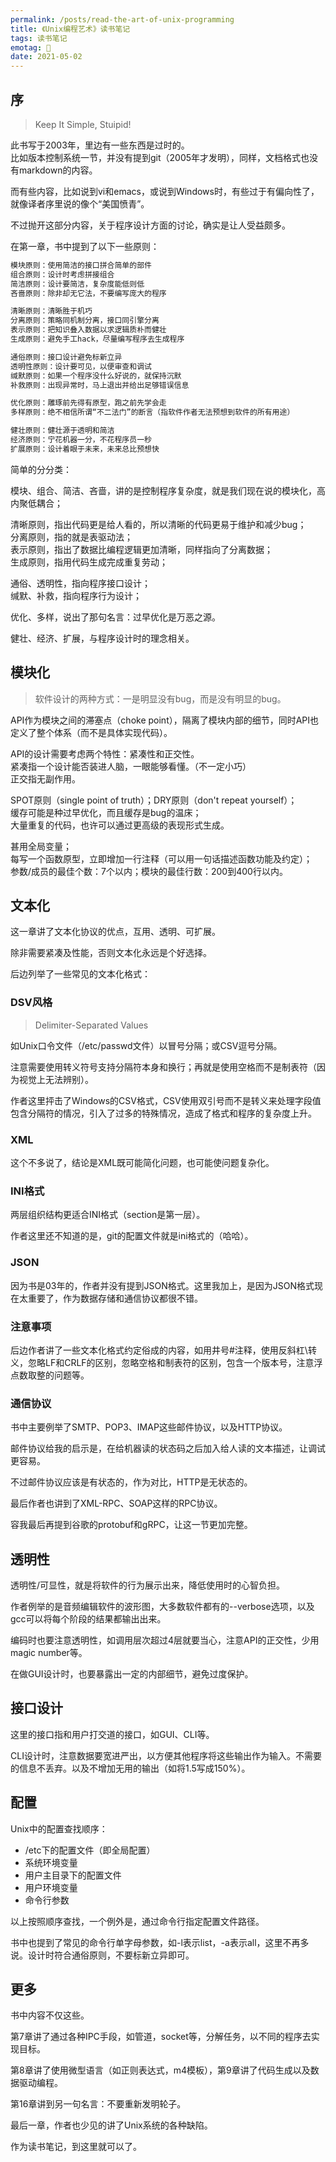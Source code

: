 ```yaml
---
permalink: /posts/read-the-art-of-unix-programming
title: 《Unix编程艺术》读书笔记
tags: 读书笔记
emotag: 📕
date: 2021-05-02
---
```


<style>
.markdown-body pre {
    background-color: #F5F5F5;
}
.markdown-body pre code {
    color: #000000;
}
</style>

## 序

> Keep It Simple, Stuipid!

此书写于2003年，里边有一些东西是过时的。  
比如版本控制系统一节，并没有提到git（2005年才发明），同样，文档格式也没有markdown的内容。

而有些内容，比如说到vi和emacs，或说到Windows时，有些过于有偏向性了，就像译者序里说的像个“美国愤青”。

不过抛开这部分内容，关于程序设计方面的讨论，确实是让人受益颇多。

在第一章，书中提到了以下一些原则：

```txt
模块原则：使用简洁的接口拼合简单的部件
组合原则：设计时考虑拼接组合
简洁原则：设计要简洁，复杂度能低则低
吝啬原则：除非却无它法，不要编写庞大的程序

清晰原则：清晰胜于机巧
分离原则：策略同机制分离，接口同引擎分离
表示原则：把知识叠入数据以求逻辑质朴而健壮
生成原则：避免手工hack，尽量编写程序去生成程序

通俗原则：接口设计避免标新立异
透明性原则：设计要可见，以便审查和调试
缄默原则：如果一个程序没什么好说的，就保持沉默
补救原则：出现异常时，马上退出并给出足够错误信息

优化原则：雕琢前先得有原型，跑之前先学会走
多样原则：绝不相信所谓“不二法门”的断言（指软件作者无法预想到软件的所有用途）

健壮原则：健壮源于透明和简洁
经济原则：宁花机器一分，不花程序员一秒
扩展原则：设计着眼于未来，未来总比预想快
```

简单的分分类：

模块、组合、简洁、吝啬，讲的是控制程序复杂度，就是我们现在说的模块化，高内聚低耦合；

清晰原则，指出代码更是给人看的，所以清晰的代码更易于维护和减少bug；  
分离原则，指的就是表驱动法；  
表示原则，指出了数据比编程逻辑更加清晰，同样指向了分离数据；  
生成原则，指用代码生成完成重复劳动；  

通俗、透明性，指向程序接口设计；  
缄默、补救，指向程序行为设计；  

优化、多样，说出了那句名言：过早优化是万恶之源。

健壮、经济、扩展，与程序设计时的理念相关。

## 模块化

> 软件设计的两种方式：一是明显没有bug，而是没有明显的bug。

API作为模块之间的滞塞点（choke point），隔离了模块内部的细节，同时API也定义了整个体系（而不是具体实现代码）。

API的设计需要考虑两个特性：紧凑性和正交性。  
紧凑指一个设计能否装进人脑，一眼能够看懂。（不一定小巧）  
正交指无副作用。  

SPOT原则（single point of truth）；DRY原则（don't repeat yourself）；  
缓存可能是种过早优化，而且缓存是bug的温床；  
大量重复的代码，也许可以通过更高级的表现形式生成。

甚用全局变量；  
每写一个函数原型，立即增加一行注释（可以用一句话描述函数功能及约定）；  
参数/成员的最佳个数：7个以内；模块的最佳行数：200到400行以内。

## 文本化

这一章讲了文本化协议的优点，互用、透明、可扩展。

除非需要紧凑及性能，否则文本化永远是个好选择。

后边列举了一些常见的文本化格式：

### DSV风格

> Delimiter-Separated Values

如Unix口令文件（/etc/passwd文件）以冒号分隔；或CSV逗号分隔。

注意需要使用转义符号支持分隔符本身和换行；再就是使用空格而不是制表符（因为视觉上无法辨别）。

作者这里抨击了Windows的CSV格式，CSV使用双引号而不是转义来处理字段值包含分隔符的情况，引入了过多的特殊情况，造成了格式和程序的复杂度上升。

### XML

这个不多说了，结论是XML既可能简化问题，也可能使问题复杂化。

### INI格式

两层组织结构更适合INI格式（section是第一层）。

作者这里还不知道的是，git的配置文件就是ini格式的（哈哈）。

### JSON

因为书是03年的，作者并没有提到JSON格式。这里我加上，是因为JSON格式现在太重要了，作为数据存储和通信协议都很不错。

### 注意事项

后边作者讲了一些文本化格式约定俗成的内容，如用井号#注释，使用反斜杠\转义，忽略LF和CRLF的区别，忽略空格和制表符的区别，包含一个版本号，注意浮点数取整的问题等。

### 通信协议

书中主要例举了SMTP、POP3、IMAP这些邮件协议，以及HTTP协议。

邮件协议给我的启示是，在给机器读的状态码之后加入给人读的文本描述，让调试更容易。

不过邮件协议应该是有状态的，作为对比，HTTP是无状态的。

最后作者也讲到了XML-RPC、SOAP这样的RPC协议。

容我最后再提到谷歌的protobuf和gRPC，让这一节更加完整。

## 透明性

透明性/可显性，就是将软件的行为展示出来，降低使用时的心智负担。

作者例举的是音频编辑软件的波形图，大多数软件都有的--verbose选项，以及gcc可以将每个阶段的结果都输出出来。

编码时也要注意透明性，如调用层次超过4层就要当心，注意API的正交性，少用magic number等。

在做GUI设计时，也要暴露出一定的内部细节，避免过度保护。

## 接口设计

这里的接口指和用户打交道的接口，如GUI、CLI等。

CLI设计时，注意数据要宽进严出，以方便其他程序将这些输出作为输入。不需要的信息不丢弃。以及不增加无用的输出（如将1.5写成150%）。

## 配置

Unix中的配置查找顺序：

- /etc下的配置文件（即全局配置）
- 系统环境变量
- 用户主目录下的配置文件
- 用户环境变量
- 命令行参数

以上按照顺序查找，一个例外是，通过命令行指定配置文件路径。

书中也提到了常见的命令行单字母参数，如-l表示list，-a表示all，这里不再多说。设计时符合通俗原则，不要标新立异即可。

## 更多

书中内容不仅这些。

第7章讲了通过各种IPC手段，如管道，socket等，分解任务，以不同的程序去实现目标。

第8章讲了使用微型语言（如正则表达式，m4模板），第9章讲了代码生成以及数据驱动编程。

第16章讲到另一句名言：不要重新发明轮子。

最后一章，作者也少见的讲了Unix系统的各种缺陷。

作为读书笔记，到这里就可以了。
